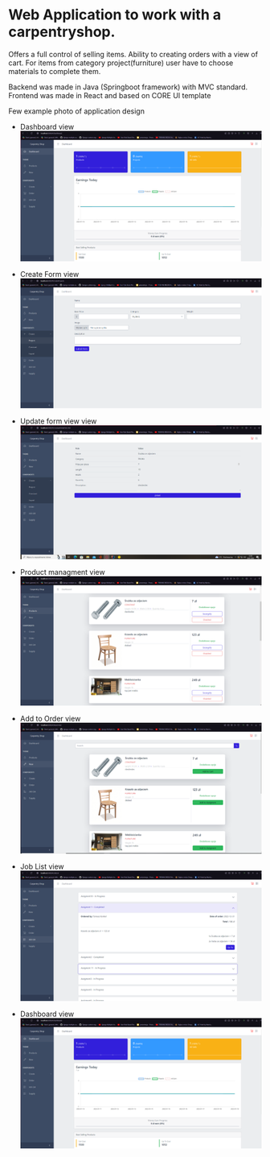 # Web Application to work with a carpentryshop.
Offers a full control of selling items. Ability to creating orders with a view of cart. For items from category project(furniture) user have to choose materials to complete them.

Backend was made in Java (Springboot framework) with MVC standard.
Frontend was made in React and based on CORE UI template

Few example photo of application design 



 - Dashboard view
![alt text](https://github.com/TomaszKonkel/Carpentryshop/blob/main/photo/Dashboard.PNG)


- Create Form view
![alt text](https://github.com/TomaszKonkel/Carpentryshop/blob/main/photo/ExampleCreatingForm.PNG)

- Update form view view
![alt text](https://github.com/TomaszKonkel/Carpentryshop/blob/main/photo/ExampleUpdatingForm.PNG)

- Product managment view
![alt text](https://github.com/TomaszKonkel/Carpentryshop/blob/main/photo/ProductManagment.PNG)

- Add to Order view
![alt text](https://github.com/TomaszKonkel/Carpentryshop/blob/main/photo/AddingToOrder.PNG)

- Job List view
![alt text](https://github.com/TomaszKonkel/Carpentryshop/blob/main/photo/JobListView.PNG)

- Dashboard view
![alt text](https://github.com/TomaszKonkel/Carpentryshop/blob/main/photo/Dashboard.PNG)
